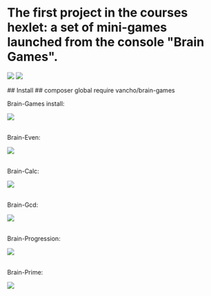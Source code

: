 # The first project in the courses hexlet: a set of mini-games launched from the console "Brain Games".
<div>
<p><a href="https://codeclimate.com/github/vancho4/project-lvl1-s500/maintainability"><img src="https://api.codeclimate.com/v1/badges/80f6dbc00a29a5e71ae2/maintainability" /></a> <a href="https://travis-ci.org/vancho4/project-lvl1-s500"><img src="https://travis-ci.org/vancho4/project-lvl1-s500.svg?branch=master"/></a></p>
</div>
## Install ##
    composer global require vancho/brain-games
<div>
<p>Brain-Games install:</p>
<a href="https://asciinema.org/a/TChpDx8NQ6vwCpIKoCzhbfXij" target="_blank"><img src="https://asciinema.org/a/TChpDx8NQ6vwCpIKoCzhbfXij.svg" /></a>
</div>
<br>
<div>
<p>Brain-Even:</p>
<a href="https://asciinema.org/a/rPRmRLR3TabGzNQ45sKWLZ11e" target="_blank"><img src="https://asciinema.org/a/rPRmRLR3TabGzNQ45sKWLZ11e.svg" /></a>
</div>
<br>
<div>
<p>Brain-Calc:</p>
<a href="https://asciinema.org/a/ZqxEA4i4nMNobEQ00jZ7jNpHb" target="_blank"><img src="https://asciinema.org/a/ZqxEA4i4nMNobEQ00jZ7jNpHb.svg" /></a>
</div>
<br>
<div>
<p>Brain-Gcd:</p>
<a href="https://asciinema.org/a/FUmwGo3dYKKqFJCuP3IyvSKPm" target="_blank"><img src="https://asciinema.org/a/FUmwGo3dYKKqFJCuP3IyvSKPm.svg" /></a>
</div>
<br>
<div>
<p>Brain-Progression:</p>
<a href="https://asciinema.org/a/xvBt1IK1W6DUMEALQQ78eDtcz" target="_blank"><img src="https://asciinema.org/a/xvBt1IK1W6DUMEALQQ78eDtcz.svg" /></a>
</div>
<br>
<div>
<p>Brain-Prime:</p>
<a href="https://asciinema.org/a/NFOvoR13B3dAOT2FDaDpK1AqW" target="_blank"><img src="https://asciinema.org/a/NFOvoR13B3dAOT2FDaDpK1AqW.svg" /></a>
</div>